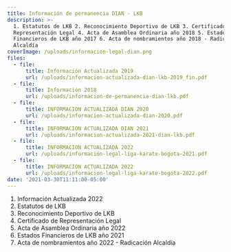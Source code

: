 ```yaml
---
title: Información de permanencia DIAN - LKB
description: >-
  1. Estatutos de LKB 2. Reconocimiento Deportivo de LKB 3. Certificado de
  Representación Legal 4. Acta de Asamblea Ordinaria año 2018 5. Estados
  Financieros de LKB año 2017 6. Acta de nombramientos año 2018 - Radicación
  Alcaldía
coverImage: /uploads/informacion-legal-dian.png
files:
  - file:
      title: Información Actualizada 2019
      url: /uploads/informacion-actualizada-dian-lkb-2019_fin.pdf
  - file:
      title: Información 2018
      url: /uploads/informacion-de-permanencia-dian-lkb.pdf
  - file:
      title: INFORMACION ACTUALIZADA DIAN 2020
      url: /uploads/informacion-actualizada-dian-2020.pdf
  - file:
      title: INFORMACION ACTUALIZADA DIAN 2021
      url: /uploads/informacion-actualizada-2021-dian-lkb.pdf
  - file:
      title: INFORMACION ACTUALIZADA 2022
      url: /uploads/información-legal-liga-karate-bogota-2021.pdf
  - file:
      title: INFORMACION ACTUALIZADA 2022
      url: /uploads/informacion-legal-liga-karate-bogota-2022.pdf
date: '2021-03-30T11:11:00-05:00'
---
```

1. Información Actualizada 2022 
2. Estatutos de LKB
3. Reconocimiento Deportivo de LKB
4. Certificado de Representación Legal
5. Acta de Asamblea Ordinaria año 2022
6. Estados Financieros de LKB año 2021
7. Acta de nombramientos año 2022 - Radicación Alcaldía
